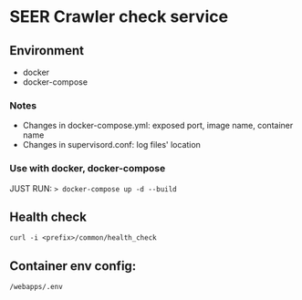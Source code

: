 # **SEER Crawler check service**

## Environment
- docker
- docker-compose

### Notes
- Changes in docker-compose.yml: exposed port, image name, container name
- Changes in supervisord.conf: log files' location

### Use with docker, docker-compose
JUST RUN: `> docker-compose up -d --build`

## Health check
```curl -i <prefix>/common/health_check```

## Container env config:
```/webapps/.env```